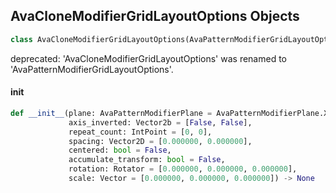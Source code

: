 ## AvaCloneModifierGridLayoutOptions Objects

```python
class AvaCloneModifierGridLayoutOptions(AvaPatternModifierGridLayoutOptions)
```

deprecated: 'AvaCloneModifierGridLayoutOptions' was renamed to 'AvaPatternModifierGridLayoutOptions'.

<a id="unreal.AvaCloneModifierGridLayoutOptions.__init__"></a>

#### __init__

```python
def __init__(plane: AvaPatternModifierPlane = AvaPatternModifierPlane.XY,
             axis_inverted: Vector2b = [False, False],
             repeat_count: IntPoint = [0, 0],
             spacing: Vector2D = [0.000000, 0.000000],
             centered: bool = False,
             accumulate_transform: bool = False,
             rotation: Rotator = [0.000000, 0.000000, 0.000000],
             scale: Vector = [0.000000, 0.000000, 0.000000]) -> None
```

<a id="unreal.AvaPatternModifierCircleLayoutOptions"></a>